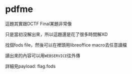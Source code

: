 # pdfme

這題其實跟DCTF Final某題非常像

只是當初沒解出來，所以這題還是花了很多時間解XD

找個fods file，然後可以在裡頭用libreoffice macro去任意讀檔

讀出來的內容可以用`WEBSERVICE`往外傳


詳細見payload: flag.fods
